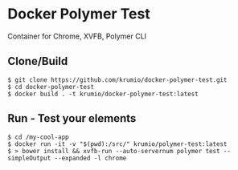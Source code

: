 # Docker Polymer Test

Container for Chrome, XVFB, Polymer CLI

## Clone/Build

```
$ git clone https://github.com/krumio/docker-polymer-test.git
$ cd docker-polymer-test
$ docker build . -t krumio/docker-polymer-test:latest
```

## Run - Test your elements

```
$ cd /my-cool-app
$ docker run -it -v "$(pwd):/src/" krumio/polymer-test:latest
$ > bower install && xvfb-run --auto-servernum polymer test --simpleOutput --expanded -l chrome
```